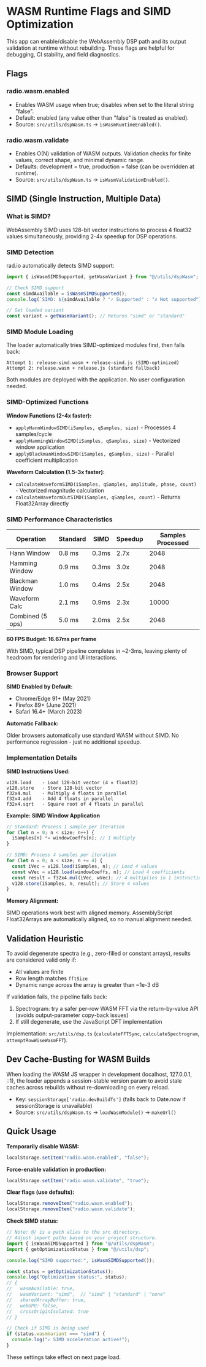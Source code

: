 # WASM Runtime Flags and SIMD Optimization

This app can enable/disable the WebAssembly DSP path and its output validation at runtime without rebuilding. These flags are helpful for debugging, CI stability, and field diagnostics.

## Flags

### radio.wasm.enabled

- Enables WASM usage when true; disables when set to the literal string "false".
- Default: enabled (any value other than "false" is treated as enabled).
- Source: `src/utils/dspWasm.ts` → `isWasmRuntimeEnabled()`.

### radio.wasm.validate

- Enables O(N) validation of WASM outputs. Validation checks for finite values, correct shape, and minimal dynamic range.
- Defaults: development = true, production = false (can be overridden at runtime).
- Source: `src/utils/dspWasm.ts` → `isWasmValidationEnabled()`.

## SIMD (Single Instruction, Multiple Data)

### What is SIMD?

WebAssembly SIMD uses 128-bit vector instructions to process 4 float32 values simultaneously, providing 2-4x speedup for DSP operations.

### SIMD Detection

rad.io automatically detects SIMD support:

```typescript
import { isWasmSIMDSupported, getWasmVariant } from "@/utils/dspWasm";

// Check SIMD support
const simdAvailable = isWasmSIMDSupported();
console.log(`SIMD: ${simdAvailable ? "✓ Supported" : "✗ Not supported"}`);

// Get loaded variant
const variant = getWasmVariant(); // Returns "simd" or "standard"
```

### SIMD Module Loading

The loader automatically tries SIMD-optimized modules first, then falls back:

```
Attempt 1: release-simd.wasm + release-simd.js (SIMD-optimized)
Attempt 2: release.wasm + release.js (standard fallback)
```

Both modules are deployed with the application. No user configuration needed.

### SIMD-Optimized Functions

**Window Functions (2-4x faster):**

- `applyHannWindowSIMD(iSamples, qSamples, size)` - Processes 4 samples/cycle
- `applyHammingWindowSIMD(iSamples, qSamples, size)` - Vectorized window application
- `applyBlackmanWindowSIMD(iSamples, qSamples, size)` - Parallel coefficient multiplication

**Waveform Calculation (1.5-3x faster):**

- `calculateWaveformSIMD(iSamples, qSamples, amplitude, phase, count)` - Vectorized magnitude calculation
- `calculateWaveformOutSIMD(iSamples, qSamples, count)` - Returns Float32Array directly

### SIMD Performance Characteristics

| Operation        | Standard | SIMD  | Speedup | Samples Processed |
| ---------------- | -------- | ----- | ------- | ----------------- |
| Hann Window      | 0.8 ms   | 0.3ms | 2.7x    | 2048              |
| Hamming Window   | 0.9 ms   | 0.3ms | 3.0x    | 2048              |
| Blackman Window  | 1.0 ms   | 0.4ms | 2.5x    | 2048              |
| Waveform Calc    | 2.1 ms   | 0.9ms | 2.3x    | 10000             |
| Combined (5 ops) | 5.0 ms   | 2.0ms | 2.5x    | 2048              |

**60 FPS Budget: 16.67ms per frame**

With SIMD, typical DSP pipeline completes in ~2-3ms, leaving plenty of headroom for rendering and UI interactions.

### Browser Support

**SIMD Enabled by Default:**

- Chrome/Edge 91+ (May 2021)
- Firefox 89+ (June 2021)
- Safari 16.4+ (March 2023)

**Automatic Fallback:**

Older browsers automatically use standard WASM without SIMD. No performance regression - just no additional speedup.

### Implementation Details

**SIMD Instructions Used:**

```
v128.load    - Load 128-bit vector (4 × float32)
v128.store   - Store 128-bit vector
f32x4.mul    - Multiply 4 floats in parallel
f32x4.add    - Add 4 floats in parallel
f32x4.sqrt   - Square root of 4 floats in parallel
```

**Example: SIMD Window Application**

```typescript
// Standard: Process 1 sample per iteration
for (let n = 0; n < size; n++) {
  iSamples[n] *= windowCoeffs[n]; // 1 multiply
}

// SIMD: Process 4 samples per iteration
for (let n = 0; n < size; n += 4) {
  const iVec = v128.load(iSamples, n); // Load 4 values
  const wVec = v128.load(windowCoeffs, n); // Load 4 coefficients
  const result = f32x4.mul(iVec, wVec); // 4 multiplies in 1 instruction!
  v128.store(iSamples, n, result); // Store 4 values
}
```

**Memory Alignment:**

SIMD operations work best with aligned memory. AssemblyScript Float32Arrays are automatically aligned, so no manual alignment needed.

## Validation Heuristic

To avoid degenerate spectra (e.g., zero-filled or constant arrays), results are considered valid only if:

- All values are finite
- Row length matches `fftSize`
- Dynamic range across the array is greater than ~1e-3 dB

If validation fails, the pipeline falls back:

1. Spectrogram: try a safer per-row WASM FFT via the return-by-value API (avoids output-parameter copy-back issues)
2. If still degenerate, use the JavaScript DFT implementation

Implementation: `src/utils/dsp.ts` (`calculateFFTSync`, `calculateSpectrogram`, `attemptRowWiseWasmFFT`).

## Dev Cache-Busting for WASM Builds

When loading the WASM JS wrapper in development (localhost, 127.0.0.1, ::1), the loader appends a session-stable version param to avoid stale caches across rebuilds without re-downloading on every reload.

- Key: `sessionStorage['radio.devBuildTs']` (falls back to Date.now if sessionStorage is unavailable)
- Source: `src/utils/dspWasm.ts` → `loadWasmModule()` → `makeUrl()`

## Quick Usage

**Temporarily disable WASM:**

```javascript
localStorage.setItem("radio.wasm.enabled", "false");
```

**Force-enable validation in production:**

```javascript
localStorage.setItem("radio.wasm.validate", "true");
```

**Clear flags (use defaults):**

```javascript
localStorage.removeItem("radio.wasm.enabled");
localStorage.removeItem("radio.wasm.validate");
```

**Check SIMD status:**

```javascript
// Note: @/ is a path alias to the src directory. 
// Adjust import paths based on your project structure.
import { isWasmSIMDSupported } from "@/utils/dspWasm";
import { getOptimizationStatus } from "@/utils/dsp";

console.log("SIMD supported:", isWasmSIMDSupported());

const status = getOptimizationStatus();
console.log("Optimization status:", status);
// {
//   wasmAvailable: true,
//   wasmVariant: "simd",  // "simd" | "standard" | "none"
//   sharedArrayBuffer: true,
//   webGPU: false,
//   crossOriginIsolated: true
// }

// Check if SIMD is being used
if (status.wasmVariant === "simd") {
  console.log("✓ SIMD acceleration active!");
}
```

These settings take effect on next page load.
